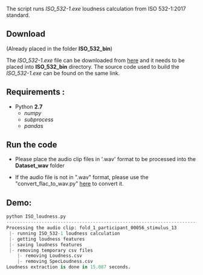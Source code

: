 The script runs *ISO_532-1.exe* loudness calculation from ISO 532-1:2017 standard. 

## Download

(Already placed in the folder **ISO_532_bin**)

The *ISO_532-1.exe* file can be downloaded from <a href="https://standards.iso.org/iso/532/-1/ed-1/en" target="_blank">here</a> and it needs to be placed into **ISO_532_bin** directory. 
The source code used to build the *ISO_532-1.exe* can be found on the same link.

## Requirements :

- Python **2.7** 
    - *numpy*
    - *subprocess*
    - *pandas* 
  
## Run the code

- Please place the audio clip files in '.wav' format to be processed into the **Dataset_wav** folder
 
- If the audio file is not in ".wav" format, please use the "convert_flac_to_wav.py" [here](../Feature_log_mel/convert_flac_to_wav.py) to convert it.


## Demo:
```python 
python ISO_loudness.py
-----------------------------------------------------------------------------------------------------------
Processing the audio clip: fold_1_participant_00056_stimulus_13
 |- running ISO_532-1 loudness calculation
 |- getting loudness features
 |- saving loudness features
 |- removing temporary csv files
    |- removing Loudness.csv
    |- removing SpecLoudness.csv
Loudness extraction is done in 15.087 seconds.
```

 